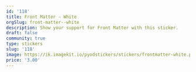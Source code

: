 ```yaml
---
id: '118'
title: Front Matter - White
orgSlug: front-matter--white
description: Show your support for Front Matter with this sticker.
draft: false
community: true
type: stickers
slug: '118'
image: https://ik.imagekit.io/pyodstickers/stickers/frontmatter-white.png
price: '3.00'
---
```


